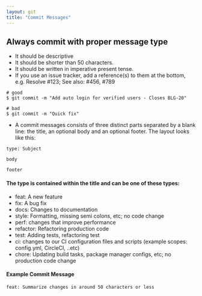 ```yaml
---
layout: git
title: "Commit Messages"
---
```


## Always commit with proper message type

- It should be descriptive 
- It should be shorter than 50 characters.
- It should be written in imperative present tense.
- If you use an issue tracker, add a reference(s) to them at the bottom, e.g. Resolve #123; See also: #456, #789

```
# good
$ git commit -m "Add auto login for verified users - Closes BLG-20"

# bad
$ git commit -m "Quick fix"

```

- A commit messages consists of three distinct parts separated by a blank line: the title, an optional body and an optional footer. The layout looks like this:

```
type: Subject

body

footer
```

#### The type is contained within the title and can be one of these types:

- feat: A new feature
- fix: A bug fix
- docs: Changes to documentation
- style: Formatting, missing semi colons, etc; no code change
- perf: changes that improve performance
- refactor: Refactoring production code
- test: Adding tests, refactoring test
- ci: changes to our CI configuration files and scripts (example scopes: config.yml, CircleCI, ..etc)
- chore: Updating build tasks, package manager configs, etc; no production code change


#### Example Commit Message

```
feat: Summarize changes in around 50 characters or less
```